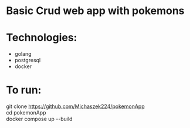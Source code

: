 # Basic Crud web app with pokemons

# Technologies:
- golang
- postgresql
- docker

# To run:
git clone https://github.com/Michaszek224/pokemonApp <br>
cd pokemonApp <br>
docker compose up --build <br>
